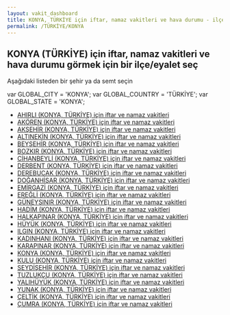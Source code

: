 ```yaml
---
layout: vakit_dashboard
title: KONYA, TÜRKİYE için iftar, namaz vakitleri ve hava durumu - ilçe/eyalet seç
permalink: /TÜRKİYE/KONYA
---
```


## KONYA (TÜRKİYE) için iftar, namaz vakitleri ve hava durumu  görmek için bir ilçe/eyalet seç

Aşağıdaki listeden bir şehir ya da semt seçin



  var GLOBAL_CITY = 'KONYA';
  var GLOBAL_COUNTRY = 'TÜRKİYE';
  var GLOBAL_STATE = 'KONYA';
* [AHIRLI (KONYA, TÜRKİYE) için iftar ve namaz vakitleri](/TÜRKİYE/KONYA/AHIRLI)
* [AKÖREN (KONYA, TÜRKİYE) için iftar ve namaz vakitleri](/TÜRKİYE/KONYA/AKÖREN)
* [AKŞEHİR (KONYA, TÜRKİYE) için iftar ve namaz vakitleri](/TÜRKİYE/KONYA/AKŞEHİR)
* [ALTINEKİN (KONYA, TÜRKİYE) için iftar ve namaz vakitleri](/TÜRKİYE/KONYA/ALTINEKİN)
* [BEYŞEHİR (KONYA, TÜRKİYE) için iftar ve namaz vakitleri](/TÜRKİYE/KONYA/BEYŞEHİR)
* [BOZKIR (KONYA, TÜRKİYE) için iftar ve namaz vakitleri](/TÜRKİYE/KONYA/BOZKIR)
* [CİHANBEYLİ (KONYA, TÜRKİYE) için iftar ve namaz vakitleri](/TÜRKİYE/KONYA/CİHANBEYLİ)
* [DERBENT (KONYA, TÜRKİYE) için iftar ve namaz vakitleri](/TÜRKİYE/KONYA/DERBENT)
* [DEREBUCAK (KONYA, TÜRKİYE) için iftar ve namaz vakitleri](/TÜRKİYE/KONYA/DEREBUCAK)
* [DOĞANHİSAR (KONYA, TÜRKİYE) için iftar ve namaz vakitleri](/TÜRKİYE/KONYA/DOĞANHİSAR)
* [EMİRGAZİ (KONYA, TÜRKİYE) için iftar ve namaz vakitleri](/TÜRKİYE/KONYA/EMİRGAZİ)
* [EREĞLİ (KONYA, TÜRKİYE) için iftar ve namaz vakitleri](/TÜRKİYE/KONYA/EREĞLİ)
* [GÜNEYSINIR (KONYA, TÜRKİYE) için iftar ve namaz vakitleri](/TÜRKİYE/KONYA/GÜNEYSINIR)
* [HADİM (KONYA, TÜRKİYE) için iftar ve namaz vakitleri](/TÜRKİYE/KONYA/HADİM)
* [HALKAPINAR (KONYA, TÜRKİYE) için iftar ve namaz vakitleri](/TÜRKİYE/KONYA/HALKAPINAR)
* [HÜYÜK (KONYA, TÜRKİYE) için iftar ve namaz vakitleri](/TÜRKİYE/KONYA/HÜYÜK)
* [ILGIN (KONYA, TÜRKİYE) için iftar ve namaz vakitleri](/TÜRKİYE/KONYA/ILGIN)
* [KADINHANI (KONYA, TÜRKİYE) için iftar ve namaz vakitleri](/TÜRKİYE/KONYA/KADINHANI)
* [KARAPINAR (KONYA, TÜRKİYE) için iftar ve namaz vakitleri](/TÜRKİYE/KONYA/KARAPINAR)
* [KONYA (KONYA, TÜRKİYE) için iftar ve namaz vakitleri](/TÜRKİYE/KONYA/KONYA)
* [KULU (KONYA, TÜRKİYE) için iftar ve namaz vakitleri](/TÜRKİYE/KONYA/KULU)
* [SEYDİŞEHİR (KONYA, TÜRKİYE) için iftar ve namaz vakitleri](/TÜRKİYE/KONYA/SEYDİŞEHİR)
* [TUZLUKÇU (KONYA, TÜRKİYE) için iftar ve namaz vakitleri](/TÜRKİYE/KONYA/TUZLUKÇU)
* [YALIHÜYÜK (KONYA, TÜRKİYE) için iftar ve namaz vakitleri](/TÜRKİYE/KONYA/YALIHÜYÜK)
* [YUNAK (KONYA, TÜRKİYE) için iftar ve namaz vakitleri](/TÜRKİYE/KONYA/YUNAK)
* [ÇELTİK (KONYA, TÜRKİYE) için iftar ve namaz vakitleri](/TÜRKİYE/KONYA/ÇELTİK)
* [ÇUMRA (KONYA, TÜRKİYE) için iftar ve namaz vakitleri](/TÜRKİYE/KONYA/ÇUMRA)
</script>
<script type="text/javascript">